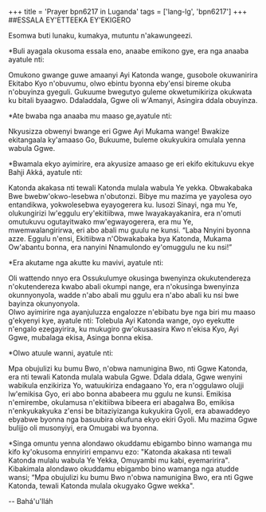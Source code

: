 +++
title = 'Prayer bpn6217 in Luganda'
tags = ['lang-lg', 'bpn6217']
+++
##ESSALA EY'ETTEEKA EY'EKIGERO

Esomwa buti lunaku, kumakya, mutuntu n'akawungeezi.

*Buli ayagala okusoma essala eno, anaabe emikono gye, era nga anaaba ayatule nti:

Omukono gwange guwe amaanyi Ayi Katonda wange, gusobole okuwanirira Ekitabo Kyo n'obuvumu, olwo ebintu byonna eby'ensi bireme okuba n'obuyinza gyeguli.  Gukuume bwegutyo guleme okwetumikiriza okukwata ku bitali byaagwo.  Ddaladdala, Ggwe oli w'Amanyi, Asingira ddala obuyinza.

*Ate bwaba nga anaaba mu maaso ge,ayatule nti:

Nkyusizza obwenyi bwange eri Ggwe Ayi Mukama wange! Bwakize ekitangaala ky'amaaso Go, Bukuume, buleme okukyukira omulala yenna wabula Ggwe.  

*Bwamala ekyo ayimirire, era akyusize amaaso ge eri ekifo ekitukuvu ekye Bahji Akká, ayatule nti:

Katonda akakasa nti tewali Katonda mulala wabula Ye yekka. Obwakabaka Bwe bwebw'okwo-lesebwa n'obutonzi.  Bibye mu mazima ye yayolesa oyo entandikwa, yokwolesebwa eyayogerera ku. lusozi Sinayi, nga mu Ye, olukungirizi lw'eggulu ery'ekitiibwa, mwe lwayakayakanira, era n'omuti omutukuvu ogutayitwako mw'egwayogerera, era mu Ye, mwemwalangirirwa, eri abo abali mu guulu ne kunsi. “Laba Nnyini byonna azze.  Eggulu n'ensi, Ekitiibwa n'Obwakabaka bya Katonda, Mukama Ow'abantu bonna, era nanyini Nnamulondo ey'omuggulu ne ku nsi!”

*Era akutame nga akutte ku mavivi, ayatule nti:

Oli wattendo nnyo era Ossukulumye okusinga bwenyinza okukutendereza n'okutendereza kwabo abali okumpi nange, era n'okusinga bwenyinza okunnyonyola, wadde n'abo abali mu ggulu era n'abo abali ku nsi bwe bayinza okunyonyola.  
Olwo ayimirire nga ayanjuluzza engalozze n'ebibatu bye nga biri mu maaso g'ekyenyi kye, ayatule nti:
Tolebula Ayi Katonda wange, oyo eyekutte n'engalo ezegayirira, ku mukugiro gw'okusaasira Kwo n'ekisa Kyo, Ayi Ggwe, mubalaga ekisa, Asinga bonna ekisa.

*Olwo atuule wanni, ayatule nti:

Mpa obujulizi ku bumu Bwo, n'obwa namunigina Bwo, nti Ggwe Katonda, era nti tewali Katonda mulala wabula Ggwe.  Ddala ddala, Ggwe wenyini wabikula enzikiriza Yo, watuukiriza endagaano Yo, era n'oggulawo olujji lw'emikisa Gyo, eri abo bonna ababeera mu ggulu ne kunsi. Emikisa n'emirembe, okulamusa n'ekitiibwa bibeera eri abagalwa Bo, emikisa n'enkyukakyuka z'ensi be bitaziyizanga kukyukira Gyoli, era abawaddeyo ebyabwe byonna nga basuubira okufuna ekyo ekiri Gyoli. Mu mazima Ggwe bulijjo oli musonyiyi, era Omugabi wa byonna.

*Singa omuntu yenna alondawo okuddamu ebigambo binno wamanga mu kifo ky'okusoma ennyiriri empanvu ezo: "Katonda akakasa nti tewali Katonda mulalu wabula Ye Yekka, Omuyambi mu kabi, eyemaririra".  Kibakimala alondawo okuddamu ebigambo bino wamanga nga atudde wansi; “Mpa obujulizi ku bumu Bwo n'obwa namunigina Bwo, era nti Ggwe Katonda, tewali Katonda mulala okugyako Ggwe wekka".

-- Bahá'u'lláh
